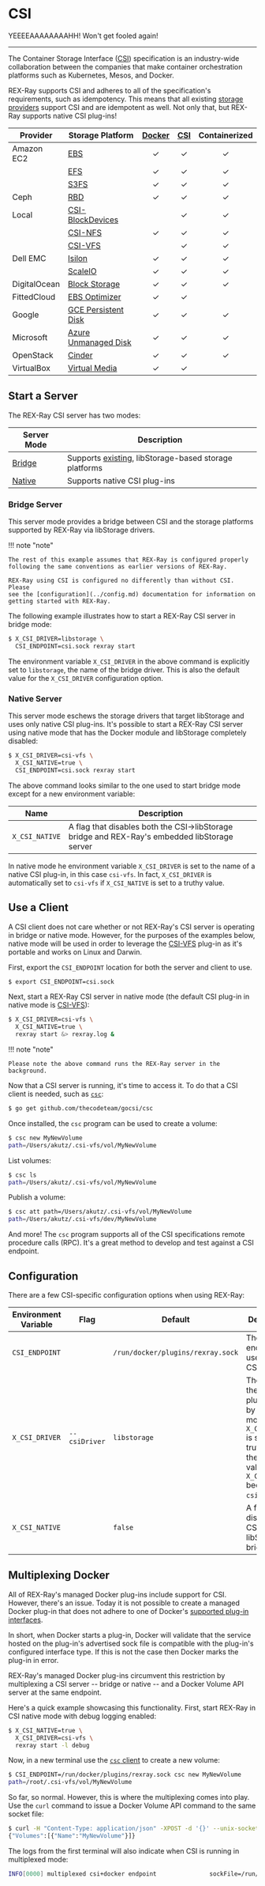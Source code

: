 # CSI

YEEEEAAAAAAAAHH! Won't get fooled again!

---

The Container Storage Interface ([CSI](https://github.com/container-storage-interface/spec))
specification is an industry-wide collaboration between the companies that
make container orchestration platforms such as Kubernetes, Mesos, and
Docker.

REX-Ray supports CSI and adheres to all of the specification's requirements,
such as idempotency. This means that all existing
[storage providers](../storage-providers.md) support CSI and are
idempotent as well. Not only that, but REX-Ray supports native CSI plug-ins!

| Provider              | Storage Platform  | <center>[Docker](https://docs.docker.com/engine/extend/plugins_volume/)</center> | <center>[CSI](https://github.com/container-storage-interface/spec)</center> | <center>Containerized</center> |
|-----------------------|----------------------|:---:|:---:|:---:|
| Amazon EC2 | [EBS](../storage-providers/aws.md#aws-ebs) | ✓ | ✓ | ✓  |
| | [EFS](../storage-providers/aws.md#aws-efs) | ✓ | ✓ | ✓ |
| | [S3FS](../storage-providers/aws.md#aws-s3fs) | ✓ | ✓ | ✓ |
| Ceph | [RBD](../storage-providers/ceph.md#ceph-rbd) | ✓ | ✓ | ✓ |
| Local | [CSI-BlockDevices](https://github.com/thecodeteam/csi-blockdevices) | | ✓ | ✓ |
| | [CSI-NFS](https://github.com/thecodeteam/csi-nfs) | ✓ | ✓ | ✓ |
| | [CSI-VFS](https://github.com/thecodeteam/csi-vfs) | | ✓ | ✓ |
| Dell EMC | [Isilon](../storage-providers/dellemc.md#dell-emc-isilon) | ✓ | ✓ | ✓ |
| | [ScaleIO](../storage-providers/dellemc.md#dell-emc-scaleio) | ✓ | ✓ | ✓ |
| DigitalOcean | [Block Storage](../storage-providers/digitalocean.md#do-block-storage) | ✓ | ✓ | ✓ |
| FittedCloud | [EBS Optimizer](../storage-providers/fittedcloud.md#ebs-optimizer) | ✓ | ✓ | |
| Google | [GCE Persistent Disk](../storage-providers/google.md#gce-persistent-disk) | ✓ | ✓ | ✓ |
| Microsoft | [Azure Unmanaged Disk](../storage-providers/microsoft.md#azure-ud) | ✓ | ✓ | ✓ |
| OpenStack | [Cinder](../storage-providers/openstack.md#cinder) | ✓ | ✓ | ✓ |
| VirtualBox | [Virtual Media](../storage-providers/virtualbox.md#virtualbox) | ✓ | ✓ | |

## Start a Server
The REX-Ray CSI server has two modes:

| Server Mode | Description |
|-------------|-------------|
| [Bridge](#bridge-server) | Supports [existing](../storage-providers.md), libStorage-based storage platforms |
| [Native](#native-server) | Supports native CSI plug-ins |

### Bridge Server
This server mode provides a bridge between CSI and the storage platforms supported
by REX-Ray via libStorage drivers.

!!! note "note"

    The rest of this example assumes that REX-Ray is configured properly
    following the same conventions as earlier versions of REX-Ray.

    REX-Ray using CSI is configured no differently than without CSI. Please
    see the [configuration](../config.md) documentation for information on
    getting started with REX-Ray.

The following example illustrates how to start a REX-Ray CSI server in
bridge mode:

```bash
$ X_CSI_DRIVER=libstorage \
  CSI_ENDPOINT=csi.sock rexray start
```

The environment variable `X_CSI_DRIVER` in the above command is
explicitly set to `libstorage`, the name of the bridge driver. This
is also the default value for the `X_CSI_DRIVER` configuration option.

### Native Server
This server mode eschews the storage drivers that target libStorage
and uses only native CSI plug-ins. It's possible to start a REX-Ray
CSI server using native mode that has the Docker module and libStorage
completely disabled:

```bash
$ X_CSI_DRIVER=csi-vfs \
  X_CSI_NATIVE=true \
  CSI_ENDPOINT=csi.sock rexray start
```

The above command looks similar to the one used to start bridge mode
except for a new environment variable:

| Name | Description |
|------|-------------|
| `X_CSI_NATIVE` | A flag that disables both the CSI->libStorage bridge and REX-Ray's embedded libStorage server |

In native mode he environment variable `X_CSI_DRIVER` is set to the
name of a native CSI plug-in, in this case `csi-vfs`. In fact, `X_CSI_DRIVER`
is automatically set to `csi-vfs` if `X_CSI_NATIVE` is set to a truthy
value.

## Use a Client
A CSI client does not care whether or not REX-Ray's CSI server is
operating in bridge or native mode. However, for the purposes of the
examples below, native mode will be used in order to leverage the
[CSI-VFS](https://github.com/thecodeteam/csi-vfs) plug-in as it's
portable and works on Linux and Darwin.

First, export the `CSI_ENDPOINT` location for both the server and
client to use.

```bash
$ export CSI_ENDPOINT=csi.sock
```

Next, start a REX-Ray CSI server in native mode (the default CSI plug-in
in native mode is [CSI-VFS](https://github.com/thecodeteam/csi-vfs)):

```bash
$ X_CSI_DRIVER=csi-vfs \
  X_CSI_NATIVE=true \
  rexray start &> rexray.log &
```

!!! note "note"

    Please note the above command runs the REX-Ray server in the
    background.

Now that a CSI server is running, it's time to access it. To do that a
CSI client is needed, such as
[`csc`](https://github.com/thecodeteam/gocsi/tree/master/csc):

```bash
$ go get github.com/thecodeteam/gocsi/csc
```

Once installed, the `csc` program can be used to create a volume:

```bash
$ csc new MyNewVolume
path=/Users/akutz/.csi-vfs/vol/MyNewVolume
```

List volumes:

```bash
$ csc ls
path=/Users/akutz/.csi-vfs/vol/MyNewVolume
```

Publish a volume:

```bash
$ csc att path=/Users/akutz/.csi-vfs/vol/MyNewVolume
path=/Users/akutz/.csi-vfs/dev/MyNewVolume
```

And more! The `csc` program supports all of the CSI specifications
remote procedure calls (RPC). It's a great method to develop and test
against a CSI endpoint.

## Configuration
There are a few CSI-specific configuration options when using REX-Ray:

| Environment Variable | Flag | Default | Description |
|-------|--------|-------------|-----|
| `CSI_ENDPOINT` | | `/run/docker/plugins/rexray.sock` | The endpoint used by the CSI module |
| `X_CSI_DRIVER` | `--csiDriver` | `libstorage` | The name of the CSI plug-in used by the CSI module. If `X_CSI_NATIVE` is set to a truthy value the default value for `X_CSI_DRIVER` becomes `csi-vfs`. |
| `X_CSI_NATIVE` | | `false` | A flag that disables the CSI to libStorage bridge. |

## Multiplexing Docker
All of REX-Ray's managed Docker plug-ins include support for CSI. However, there's
an issue. Today it is not possible to create a managed Docker plug-in that does not
adhere to one of Docker's
[supported plug-in interfaces](https://docs.docker.com/engine/extend/config/#config-field-descriptions).

In short, when Docker starts a plug-in, Docker will validate that the service
hosted on the plug-in's advertised sock file is compatible with the plug-in's
configured interface type. If this is not the case then Docker marks the plug-in
in error.

REX-Ray's managed Docker plug-ins circumvent this restriction by multiplexing a
CSI server -- bridge or native -- and a Docker Volume API server at the same
endpoint.

Here's a quick example showcasing this functionality. First, start
REX-Ray in CSI native mode with debug logging enabled:

```bash
$ X_CSI_NATIVE=true \
  X_CSI_DRIVER=csi-vfs \
  rexray start -l debug
```

Now, in a new terminal use the [`csc` client](#use-a-client) to create
a new volume:

```bash
$ CSI_ENDPOINT=/run/docker/plugins/rexray.sock csc new MyNewVolume
path=/root/.csi-vfs/vol/MyNewVolume
```

So far, so normal. However, this is where the multiplexing comes into
play. Use the `curl` command to issue a Docker Volume API command to
the same socket file:

```bash
$ curl -H "Content-Type: application/json" -XPOST -d '{}' --unix-socket /run/docker/plugins/rexray.sock http://localhost/VolumeDriver.List
{"Volumes":[{"Name":"MyNewVolume"}]}
```

The logs from the first terminal will also indicate when CSI is running
in multiplexed mode:

```bash
INFO[0000] multiplexed csi+docker endpoint               sockFile=/run/docker/plugins/rexray.sock time=1505081594112
```
